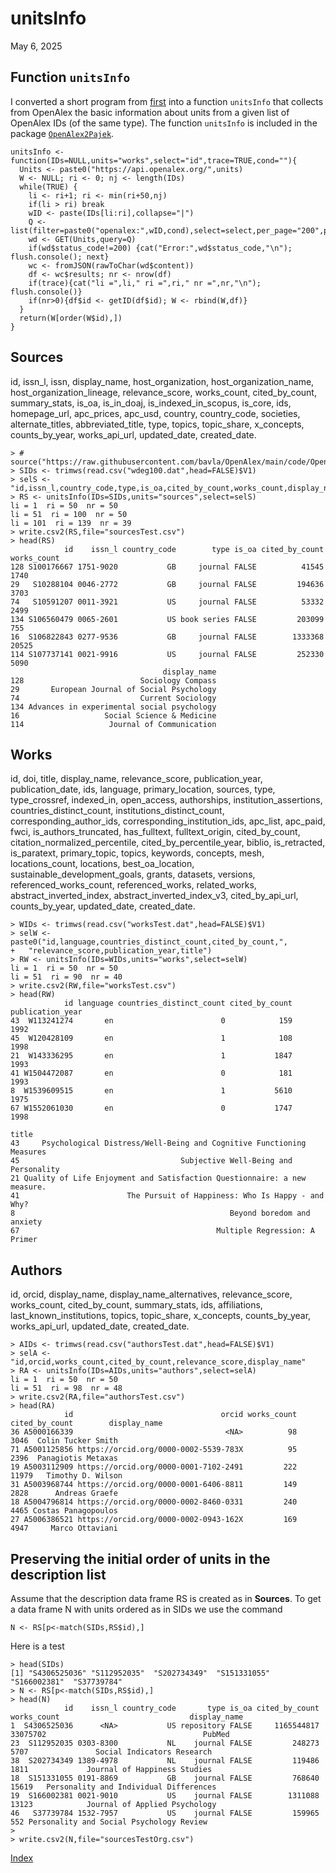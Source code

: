 # unitsInfo

May 6, 2025

## Function `unitsInfo`

I converted a short program from [first](first.md) into a function `unitsInfo` that collects from OpenAlex the basic information about units from a given list of OpenAlex IDs (of the same type). The function `unitsInfo` is included in the package  [`OpenAlex2Pajek`](https://github.com/bavla/OpenAlex/tree/main/OpenAlex2Pajek).

```
unitsInfo <- function(IDs=NULL,units="works",select="id",trace=TRUE,cond=""){
  Units <- paste0("https://api.openalex.org/",units) 
  W <- NULL; ri <- 0; nj <- length(IDs)
  while(TRUE) {
    li <- ri+1; ri <- min(ri+50,nj)
    if(li > ri) break
    wID <- paste(IDs[li:ri],collapse="|")
    Q <- list(filter=paste0("openalex:",wID,cond),select=select,per_page="200",page="1")
    wd <- GET(Units,query=Q)
    if(wd$status_code!=200) {cat("Error:",wd$status_code,"\n"); flush.console(); next}
    wc <- fromJSON(rawToChar(wd$content))
    df <- wc$results; nr <- nrow(df)
    if(trace){cat("li =",li," ri =",ri," nr =",nr,"\n"); flush.console()}
    if(nr>0){df$id <- getID(df$id); W <- rbind(W,df)}
  }
  return(W[order(W$id),])
}
```
## Sources

id, issn_l, issn, display_name, host_organization, host_organization_name, host_organization_lineage, relevance_score, works_count, cited_by_count, summary_stats, is_oa, is_in_doaj, is_indexed_in_scopus, is_core, ids, homepage_url, apc_prices, apc_usd, country, country_code, societies, alternate_titles, abbreviated_title, type, topics, topic_share, x_concepts, counts_by_year, works_api_url, updated_date, created_date.

```
> # source("https://raw.githubusercontent.com/bavla/OpenAlex/main/code/OpenAlex2Pajek.R")
> SIDs <- trimws(read.csv("wdeg100.dat",head=FALSE)$V1)
> selS <- "id,issn_l,country_code,type,is_oa,cited_by_count,works_count,display_name"
> RS <- unitsInfo(IDs=SIDs,units="sources",select=selS)
li = 1  ri = 50  nr = 50 
li = 51  ri = 100  nr = 50 
li = 101  ri = 139  nr = 39 
> write.csv2(RS,file="sourcesTest.csv")
> head(RS)
            id    issn_l country_code        type is_oa cited_by_count works_count
128 S100176667 1751-9020           GB     journal FALSE          41545        1740
29   S10288104 0046-2772           GB     journal FALSE         194636        3703
74   S10591207 0011-3921           US     journal FALSE          53332        2499
134 S106560479 0065-2601           US book series FALSE         203099         755
16  S106822843 0277-9536           GB     journal FALSE        1333368       20525
114 S107737141 0021-9916           US     journal FALSE         252330        5090
                                  display_name
128                          Sociology Compass
29       European Journal of Social Psychology
74                           Current Sociology
134 Advances in experimental social psychology
16                   Social Science & Medicine
114                   Journal of Communication
```
## Works

id, doi, title, display_name, relevance_score, publication_year, publication_date, ids, language, primary_location, sources, type, type_crossref, indexed_in, open_access, authorships, institution_assertions, countries_distinct_count, institutions_distinct_count, corresponding_author_ids, corresponding_institution_ids, apc_list, apc_paid, fwci, is_authors_truncated, has_fulltext, fulltext_origin, cited_by_count, citation_normalized_percentile, cited_by_percentile_year, biblio, is_retracted, is_paratext, primary_topic, topics, keywords, concepts, mesh, locations_count, locations, best_oa_location, sustainable_development_goals, grants, datasets, versions, referenced_works_count, referenced_works, related_works, abstract_inverted_index, abstract_inverted_index_v3, cited_by_api_url, counts_by_year, updated_date, created_date.

```
> WIDs <- trimws(read.csv("worksTest.dat",head=FALSE)$V1)
> selW <- paste0("id,language,countries_distinct_count,cited_by_count,",
+   "relevance_score,publication_year,title")
> RW <- unitsInfo(IDs=WIDs,units="works",select=selW)
li = 1  ri = 50  nr = 50 
li = 51  ri = 90  nr = 40 
> write.csv2(RW,file="worksTest.csv")
> head(RW)
            id language countries_distinct_count cited_by_count publication_year
43  W113241274       en                        0            159             1992
45  W120428109       en                        1            108             1998
21  W143336295       en                        1           1847             1993
41 W1504472087       en                        0            181             1993
8  W1539609515       en                        1           5610             1975
67 W1552061030       en                        0           1747             1998
                                                                      title
43     Psychological Distress/Well-Being and Cognitive Functioning Measures
45                                    Subjective Well-Being and Personality
21 Quality of Life Enjoyment and Satisfaction Questionnaire: a new measure.
41                        The Pursuit of Happiness: Who Is Happy - and Why?
8                                                Beyond boredom and anxiety
67                                            Multiple Regression: A Primer
```

## Authors

id, orcid, display_name, display_name_alternatives, relevance_score, works_count, cited_by_count, summary_stats, ids, affiliations, last_known_institutions, topics, topic_share, x_concepts, counts_by_year, works_api_url, updated_date, created_date.

```
> AIDs <- trimws(read.csv("authorsTest.dat",head=FALSE)$V1)
> selA <- "id,orcid,works_count,cited_by_count,relevance_score,display_name"
> RA <- unitsInfo(IDs=AIDs,units="authors",select=selA)
li = 1  ri = 50  nr = 50 
li = 51  ri = 98  nr = 48 
> write.csv2(RA,file="authorsTest.csv")
> head(RA)
            id                                 orcid works_count cited_by_count        display_name
36 A5000166339                                  <NA>          98           3046  Colin Tucker Smith
71 A5001125856 https://orcid.org/0000-0002-5539-783X          95           2396  Panagiotis Metaxas
19 A5003112909 https://orcid.org/0000-0001-7102-2491         222          11979   Timothy D. Wilson
31 A5003968744 https://orcid.org/0000-0001-6406-8811         149           2828      Andreas Graefe
18 A5004796814 https://orcid.org/0000-0002-8460-0331         240           4465 Costas Panagopoulos
27 A5006386521 https://orcid.org/0000-0002-0943-162X         169           4947     Marco Ottaviani
```

## Preserving the initial order of units in the description list

Assume that the description data frame RS is created as in **Sources**. To get a data frame N with units ordered as in SIDs we use the command
```
N <- RS[p<-match(SIDs,RS$id),]
```
Here is a test
```
> head(SIDs)
[1] "S4306525036" "S112952035"  "S202734349"  "S151331055"  "S166002381"  "S37739784"  
> N <- RS[p<-match(SIDs,RS$id),]
> head(N)
            id    issn_l country_code       type is_oa cited_by_count works_count                             display_name
1  S4306525036      <NA>           US repository FALSE     1165544817    33075702                                   PubMed
23  S112952035 0303-8300           NL    journal FALSE         248273        5707               Social Indicators Research
38  S202734349 1389-4978           NL    journal FALSE         119486        1811             Journal of Happiness Studies
18  S151331055 0191-8869           GB    journal FALSE         768640       15619   Personality and Individual Differences
19  S166002381 0021-9010           US    journal FALSE        1311088       13123            Journal of Applied Psychology
46   S37739784 1532-7957           US    journal FALSE         159965         552 Personality and Social Psychology Review
> 
> write.csv2(N,file="sourcesTestOrg.csv")
```

[Index](README.md)
